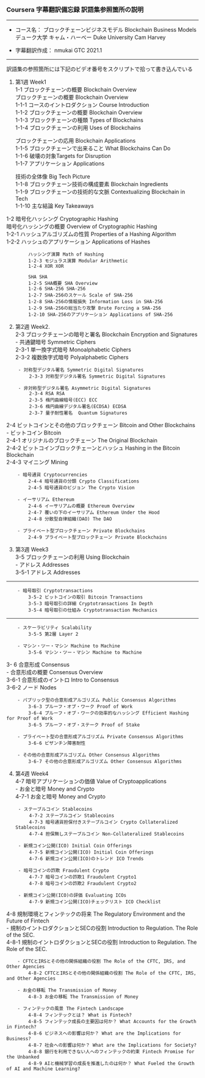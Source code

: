 ### Coursera 字幕翻訳備忘録 訳語集参照箇所の説明

***
- コース名： ブロックチェーンビジネスモデル Blockchain Business Models  
             デューク大学 キャム・ハーベー Duke University Cam Harvey  
             
- 字幕翻訳作成： nmukai GTC 2021.1  
***

訳語集の参照箇所には下記のビデオ番号をスクリプトで拾って書き込んでいる

1. 第1週 Week1  
  1-1 ブロックチェーンの概要 Blockchain Overview  
    ブロックチェーンの概要 Blockchain Overview  
    1-1-1 コースのイントロダクション Course Introduction  
    1-1-2 ブロックチェーンの概要 Blockchain Overview  
    1-1-3 ブロックチェーンの種類 Types of Blockchains  
    1-1-4 ブロックチェーンの利用 Uses of Blockchains  

    ブロックチェーンの応用 Blockchain Applications  
    1-1-5 ブロックチェーンで出来ること What Blockchains Can Do  
    1-1-6 破壊の対象Targets for Disruption  
    1-1-7 アプリケーション Applications  

    技術の全体像 Big Tech Picture  
    1-1-8 ブロックチェーン技術の構成要素 Blockchain Ingredients  
    1-1-9 ブロックチェーンの技術的な文脈 Contextualizing Blockchain in Tech  
    1-1-10 主な結論 Key Takeaways  

  1-2 暗号化ハッシング Cryptographic Hashing  
			暗号化ハッシングの概要 Overview of Cryptographic Hashing  
			1-2-1 ハッシュアルゴリズムの性質 Properties of a Hashing Algorithm  
			1-2-2 ハッシュのアプリケーション Applications of Hashes  

			ハッシング演算 Math of Hashing  
			1-2-3 モジュラス演算 Modular Arithmetic  
			1-2-4 XOR XOR  

			SHA SHA  
			1-2-5 SHA概要 SHA Overview  
			1-2-6 SHA-256 SHA-256  
			1-2-7 SHA-256のスケール Scale of SHA-256  
			1-2-8 SHA-256の情報損失 Information Loss in SHA-256  
			1-2-9 SHA-256の総当たり攻撃 Brute Forcing a SHA-256  
			1-2-10 SHA-256のアプリケーション Applications of SHA-256  

2. 第2週 Week2.  
  2-3 ブロックチェーンの暗号と署名 Blockchain Encryption and Signatures  
		- 共通鍵暗号 Symmetric Ciphers  
			2-3-1 単一換字式暗号 Monoalphabetic Ciphers  
			2-3-2 複数換字式暗号 Polyalphabetic Ciphers  
		
		- 対称型デジタル署名 Symmetric Digital Signatures  
			2-3-3 対称型デジタル署名 Symmetric Digital Signatures  
		
		- 非対称型デジタル署名 Asymmetric Digital Signatures  
			2-3-4 RSA RSA  
			2-3-5 楕円曲線暗号(ECC) ECC  
			2-3-6 楕円曲線デジタル署名(ECDSA) ECDSA  
			2-3-7 量子耐性署名  Quantum Signatures  

  2-4 ビットコインとその他のブロックチェーン Bitcoin and Other Blockchains  
		- ビットコイン Bitcoin  
			2-4-1 オリジナルのブロックチェーン The Original Blockchain  
			2-4-2 ビットコインブロックチェーンとハッシュ Hashing in the Bitcoin Blockchain  
			2-4-3 マイニング Mining  
		
		- 暗号通貨 Cryptocurrencies  
			2-4-4 暗号通貨の分類 Crypto Classifications  
			2-4-5 暗号通貨のビジョン The Crypto Vision  

		- イーサリアム Ethereum  
			2-4-6 イーサリアムの概要 Ethereum Overview  
			2-4-7 覆いの下のイーサリアム Ethereum Under the Hood  
			2-4-8 分散型自律組織(DAO) The DAO  
		
		- プライベート型ブロックチェーン Private Blockchains  
			2-4-9 プライベート型ブロックチェーン Private Blockchains  
		
3. 第3週 Week3  
  3-5 ブロックチェーンの利用 Using Blockchain  
		- アドレス Addresses  
			3-5-1 アドレス Addresses  
***
		- 暗号取引 Cryptotransactions  
			3-5-2 ビットコインの取引 Bitcoin Transactions  
			3-5-3 暗号取引の詳細 Cryptotransactions In Depth  
			3-5-4 暗号取引の仕組み Cryptotransaction Mechanics  
***
		- スケーラビリティ Scalability  
			3-5-5 第2層 Layer 2  

		- マシン・ツー・マシン Machine to Machine  
			3-5-6 マシン・ツー・マシン Machine to Machine  

  3- 6 合意形成 Consensus  
		- 合意形成の概要 Consensus Overview  
			3-6-1 合意形成のイントロ Intro to Consensus  
			3-6-2 ノード Nodes  

		- パブリック型の合意形成アルゴリズム Public Consensus Algorithms  
			3-6-3 プルーフ・オブ・ワーク Proof of Work  
			3-6-4 プルーフ・オブ・ワークの効率的なハッシング Efficient Hashing for Proof of Work  
			3-6-5 プルーフ・オブ・ステーク Proof of Stake  

		- プライベート型の合意形成アルゴリズム Private Consensus Algorithms  
			3-6-6 ビザンチン障害耐性  

		- その他の合意形成アルゴリズム Other Consensus Algorithms  
			3-6-7 その他の合意形成アルゴリズム Other Consensus Algorithms  

4. 第4週 Week4  
  4-7 暗号アプリケーションの価値 Value of Cryptoapplications  
		- お金と暗号 Money and Crypto  
			4-7-1 お金と暗号 Money and Crypto  
			
		- ステーブルコイン Stablecoins  
			4-7-2 ステーブルコイン Stablecoins  
			4-7-3 暗号通貨担保付きステーブルコイン Crypto Collateralized Stablecoins  
			4-7-4 担保無しステーブルコイン Non-Collateralized Stablecoins  
			
		- 新規コイン公開(ICO) Initial Coin Offerings  
			4-7-5 新規コイン公開(ICO) Initial Coin Offerings  
			4-7-6 新規コイン公開(ICO)のトレンド ICO Trends  
			
		- 暗号コインの詐欺 Fraudulent Crypto  
			4-7-7 暗号コインの詐欺1 Fraudulent Crypto1  
			4-7-8 暗号コインの詐欺2 Fraudulent Crypto2  
			
		- 新規コイン公開(ICO)の評価 Evaluating ICOs  
			4-7-9 新規コイン公開(ICO)チェックリスト ICO Checklist  

  4-8 規制環境とフィンテックの将来 The Regulatory Environment and the Future of Fintech  
		- 規制のイントロダクションとSECの役割 Introduction to Regulation. The Role of the SEC.  
			4-8-1 規制のイントロダクションとSECの役割 Introduction to Regulation. The Role of the SEC.  
			
		- CFTCとIRSとその他の関係組織の役割 The Role of the CFTC, IRS, and Other Agencies  
			4-8-2 CFTCとIRSとその他の関係組織の役割 The Role of the CFTC, IRS, and Other Agencies  
			
		- お金の移転 The Transmission of Money  
			4-8-3 お金の移転 The Transmission of Money  
			
		- フィンテックの風景 The Fintech Landscape  
			4-8-4 フィンテックとは？ What is Fintech?  
			4-8-5 フィンテック成長の主要因は何か？ What Accounts for the Growth in Fintech?  
			4-8-6 ビジネスへの影響は何か？ What are the Implications for Business?  
			4-8-7 社会への影響は何か？ What are the Implications for Society?  
			4-8-8 銀行を利用できない人へのフィンテックの約束 Fintech Promise for the Unbanked  
			4-8-9 AIと機械学習の成長を推進したのは何か？ What Fueled the Growth of AI and Machine Learning?  
